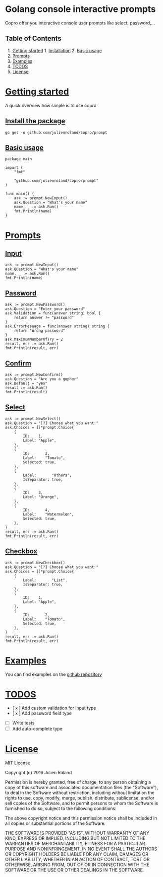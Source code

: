 # Golang console interactive prompts 

Copro offer you interactive console user prompts like select, password,...

## Table of Contents

  1. [Getting started](#getting-started)
    1. [Installation](#install-the-package)
    2. [Basic usage](#basic-usage)
  2. [Prompts](#prompts)
  3. [Examples](#examples)
  4. [TODOS](#todos)
  5. [License](#license)
  

# [Getting started](#getting-started)

A quick overview how simple is to use copro

## [Install the package](#install-the-package)

    go get -u github.com/julienroland/copro/prompt

## [Basic usage](#basic-usage)

    package main

    import (
        "fmt"

        "github.com/julienroland/copro/prompt"
    )

    func main() {
        ask := prompt.NewInput()
        ask.Question = "What's your name"
        name, _ := ask.Run()
        fmt.Println(name)
    }

# [Prompts](#prompt)

## [Input](#input)
    
    ask := prompt.NewInput()
    ask.Question = "What's your name"
    name, _ := ask.Run()
    fmt.Println(name)

## [Password](#password)

    ask := prompt.NewPassword()
	ask.Question = "Enter your password"
	ask.Validation = func(answer string) bool {
		return answer != "password"
	}
	ask.ErrorMessage = func(answer string) string {
		return "Wrong password"
	}
	ask.MaximumNumberOfTry = 2
	result, err := ask.Run()
	fmt.Println(result, err)

## [Confirm](#confirm)

    ask := prompt.NewConfirm()
	ask.Question = "Are you a gopher"
	ask.Default = "yes"
	result := ask.Run()
	fmt.Println(result)

## [Select](#select)

    ask := prompt.NewSelect()
	ask.Question = "[?] Choose what you want:"
	ask.Choices = []*prompt.Choice{
		{
			ID:    1,
			Label: "Apple",
		},
		{
			ID:       2,
			Label:    "Tomato",
			Selected: true,
		},
		{
			Label:       "Others",
			IsSeparator: true,
		},
		{
			ID:    3,
			Label: "Orange",
		},
		{
			ID:       4,
			Label:    "Watermelon",
			Selected: true,
		},
	}
	result, err := ask.Run()
	fmt.Println(result, err)

## [Checkbox](#checkbox)

    ask := prompt.NewCheckbox()
	ask.Question = "[?] Choose what you want:"
	ask.Choices = []*prompt.Choice{
		{
			Label:       "List",
			IsSeparator: true,
		},
		{
			ID:    1,
			Label: "Apple",
		},
		{
			ID:       2,
			Label:    "Tomato",
			Selected: true,
		},
	}
	result, err := ask.Run()
	fmt.Println(result, err)

# [Examples](#examples)

You can find examples on the [github repository](http://github.com/julienroland/copro/tree/master/examples)

# [TODOS](#todos)

- [ x ] Add custom validation for input type
- [ x ] Add password field type
- [ ] Write tests
- [ ] Add auto-complete type

# [License](#license)

MIT License

Copyright (c) 2016 Julien Roland

Permission is hereby granted, free of charge, to any person obtaining a copy
of this software and associated documentation files (the "Software"), to deal
in the Software without restriction, including without limitation the rights
to use, copy, modify, merge, publish, distribute, sublicense, and/or sell
copies of the Software, and to permit persons to whom the Software is
furnished to do so, subject to the following conditions:

The above copyright notice and this permission notice shall be included in all
copies or substantial portions of the Software.

THE SOFTWARE IS PROVIDED "AS IS", WITHOUT WARRANTY OF ANY KIND, EXPRESS OR
IMPLIED, INCLUDING BUT NOT LIMITED TO THE WARRANTIES OF MERCHANTABILITY,
FITNESS FOR A PARTICULAR PURPOSE AND NONINFRINGEMENT. IN NO EVENT SHALL THE
AUTHORS OR COPYRIGHT HOLDERS BE LIABLE FOR ANY CLAIM, DAMAGES OR OTHER
LIABILITY, WHETHER IN AN ACTION OF CONTRACT, TORT OR OTHERWISE, ARISING FROM,
OUT OF OR IN CONNECTION WITH THE SOFTWARE OR THE USE OR OTHER DEALINGS IN THE
SOFTWARE.

